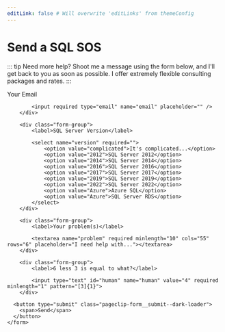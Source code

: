 ```yaml
---
editLink: false # Will overwrite 'editLinks' from themeConfig
---
```


# Send a SQL SOS

::: tip Need more help?
Shoot me a message using the form below, and I'll get back to you as soon as possible. I offer extremely flexible consulting packages and rates.
:::

<form action="https://send.pageclip.co/4VbMDoV02C8aN7vFEjebO1Wbwrl0wRny/Contact" class="pageclip-form" method="post">
		<div class="form-group">
			<label>Your Email</label>

			<input required type="email" name="email" placeholder="" />
		</div>

		<div class="form-group">
			<label>SQL Server Version</label>

			<select name="version" required="">
				<option value="complicated">It's complicated...</option>
				<option value="2012">SQL Server 2012</option>
				<option value="2014">SQL Server 2014</option>
				<option value="2016">SQL Server 2016</option>
				<option value="2017">SQL Server 2017</option>
				<option value="2019">SQL Server 2019</option>
				<option value="2022">SQL Server 2022</option>
				<option value="Azure">Azure SQL</option>
				<option value="Azure">SQL Server RDS</option>
			</select>
		</div>

		<div class="form-group">
			<label>Your problem(s)</label>

			<textarea name="problem" required minlength="10" cols="55" rows="6" placeholder="I need help with..."></textarea>
		</div>

		<div class="form-group">
			<label>6 less 3 is equal to what?</label>

			<input type="text" id="human" name="human" value="4" required minlength="1" pattern="[3]{1}">
		</div>

	  <button type="submit" class="pageclip-form__submit--dark-loader">
		<span>Send</span>
	  </button>
	</form>
